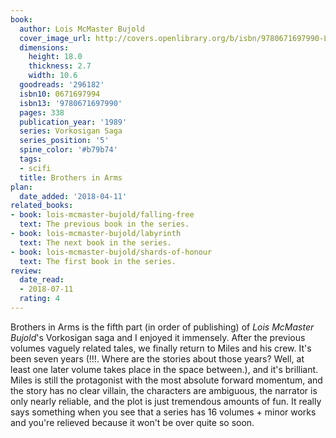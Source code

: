 ```yaml
---
book:
  author: Lois McMaster Bujold
  cover_image_url: http://covers.openlibrary.org/b/isbn/9780671697990-L.jpg
  dimensions:
    height: 18.0
    thickness: 2.7
    width: 10.6
  goodreads: '296182'
  isbn10: 0671697994
  isbn13: '9780671697990'
  pages: 338
  publication_year: '1989'
  series: Vorkosigan Saga
  series_position: '5'
  spine_color: '#b79b74'
  tags:
  - scifi
  title: Brothers in Arms
plan:
  date_added: '2018-04-11'
related_books:
- book: lois-mcmaster-bujold/falling-free
  text: The previous book in the series.
- book: lois-mcmaster-bujold/labyrinth
  text: The next book in the series.
- book: lois-mcmaster-bujold/shards-of-honour
  text: The first book in the series.
review:
  date_read:
  - 2018-07-11
  rating: 4
---
```


Brothers in Arms is the fifth part (in order of publishing) of *Lois McMaster Bujold*'s Vorkosigan saga and I enjoyed it immensely. After the previous volumes vaguely related tales, we finally return to Miles and his crew. It's been seven years (!!!. Where are the stories about those years? Well, at least one later volume takes place in the space between.), and it's brilliant. Miles is still the protagonist with the most absolute forward momentum, and the story has no clear villain, the characters are ambiguous, the narrator is only nearly reliable, and the plot is just tremendous amounts of fun. It really says something when you see that a series has 16 volumes + minor works and you're relieved because it won't be over quite so soon.
